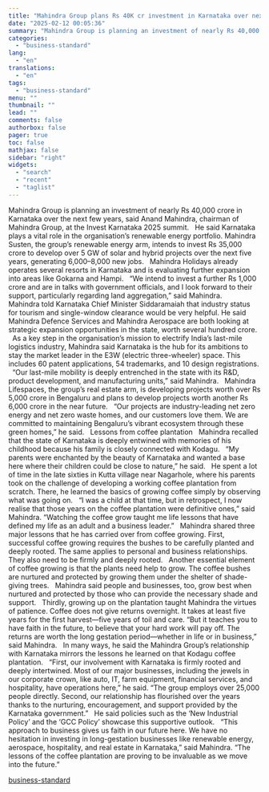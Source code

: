 ```yaml
---
title: "Mahindra Group plans Rs 40K cr investment in Karnataka over next few years"
date: "2025-02-12 00:05:36"
summary: "Mahindra Group is planning an investment of nearly Rs 40,000 crore in Karnataka over the next few years, said Anand Mahindra, chairman of Mahindra Group, at the Invest Karnataka 2025 summit. He said Karnataka plays a vital role in the organisation’s renewable energy portfolio. Mahindra Susten, the group’s renewable energy..."
categories:
  - "business-standard"
lang:
  - "en"
translations:
  - "en"
tags:
  - "business-standard"
menu: ""
thumbnail: ""
lead: ""
comments: false
authorbox: false
pager: true
toc: false
mathjax: false
sidebar: "right"
widgets:
  - "search"
  - "recent"
  - "taglist"
---
```


Mahindra Group is planning an investment of nearly Rs 40,000 crore in Karnataka over the next few years, said Anand Mahindra, chairman of Mahindra Group, at the Invest Karnataka 2025 summit.
 
He said Karnataka plays a vital role in the organisation’s renewable energy portfolio. Mahindra Susten, the group’s renewable energy arm, intends to invest Rs 35,000 crore to develop over 5 GW of solar and hybrid projects over the next five years, generating 6,000–8,000 new jobs.
 
Mahindra Holidays already operates several resorts in Karnataka and is evaluating further expansion into areas like Gokarna and Hampi.
 
“We intend to invest a further Rs 1,000 crore and are in talks with government officials, and I look forward to their support, particularly regarding land aggregation,” said Mahindra. 
 
Mahindra told Karnataka Chief Minister Siddaramaiah that industry status for tourism and single-window clearance would be very helpful. He said Mahindra Defence Services and Mahindra Aerospace are both looking at strategic expansion opportunities in the state, worth several hundred crore.
 
As a key step in the organisation’s mission to electrify India’s last-mile logistics industry, Mahindra said Karnataka is the hub for its ambitions to stay the market leader in the E3W (electric three-wheeler) space. This includes 60 patent applications, 54 trademarks, and 10 design registrations.
 
“Our last-mile mobility is deeply entrenched in the state with its R&D, product development, and manufacturing units,” said Mahindra.
 
Mahindra Lifespaces, the group’s real estate arm, is developing projects worth over Rs 5,000 crore in Bengaluru and plans to develop projects worth another Rs 6,000 crore in the near future.
 
“Our projects are industry-leading net zero energy and net zero waste homes, and our customers love them. We are committed to maintaining Bengaluru’s vibrant ecosystem through these green homes,” he said.
 
Lessons from coffee plantation
 
Mahindra recalled that the state of Karnataka is deeply entwined with memories of his childhood because his family is closely connected with Kodagu.
 
“My parents were enchanted by the beauty of Karnataka and wanted a base here where their children could be close to nature,” he said.
 
He spent a lot of time in the late sixties in Kutta village near Nagarhole, where his parents took on the challenge of developing a working coffee plantation from scratch. There, he learned the basics of growing coffee simply by observing what was going on.
 
“I was a child at that time, but in retrospect, I now realise that those years on the coffee plantation were definitive ones,” said Mahindra. “Watching the coffee grow taught me life lessons that have defined my life as an adult and a business leader.”
 
Mahindra shared three major lessons that he has carried over from coffee growing. First, successful coffee growing requires the bushes to be carefully planted and deeply rooted. The same applies to personal and business relationships. They also need to be firmly and deeply rooted.
 
Another essential element of coffee growing is that the plants need help to grow. The coffee bushes are nurtured and protected by growing them under the shelter of shade-giving trees.
 
Mahindra said people and businesses, too, grow best when nurtured and protected by those who can provide the necessary shade and support.
 
Thirdly, growing up on the plantation taught Mahindra the virtues of patience. Coffee does not give returns overnight. It takes at least five years for the first harvest—five years of toil and care. “But it teaches you to have faith in the future, to believe that your hard work will pay off. The returns are worth the long gestation period—whether in life or in business,” said Mahindra.
 
In many ways, he said the Mahindra Group’s relationship with Karnataka mirrors the lessons he learned on that Kodagu coffee plantation.
 
“First, our involvement with Karnataka is firmly rooted and deeply intertwined. Most of our major businesses, including the jewels in our corporate crown, like auto, IT, farm equipment, financial services, and hospitality, have operations here,” he said. “The group employs over 25,000 people directly. Second, our relationship has flourished over the years thanks to the nurturing, encouragement, and support provided by the Karnataka government.”
 
He said policies such as the ‘New Industrial Policy’ and the ‘GCC Policy’ showcase this supportive outlook.
 
“This approach to business gives us faith in our future here. We have no hesitation in investing in long-gestation businesses like renewable energy, aerospace, hospitality, and real estate in Karnataka,” said Mahindra. “The lessons of the coffee plantation are proving to be invaluable as we move into the future.”

[business-standard](https://www.business-standard.com/companies/news/mahindra-group-plans-rs-40k-cr-investment-in-karnataka-over-next-few-years-125021101946_1.html)
